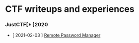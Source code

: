 # CTF writeups and experiences
### JustCTF\[* \]2020
- \[ 2021-02-03 \] [Remote Password Manager](rdp.md)

